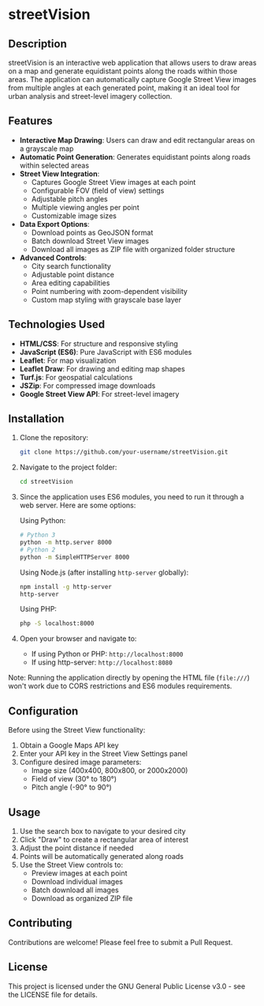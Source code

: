 # streetVision

## Description

streetVision is an interactive web application that allows users to draw areas on a map and generate equidistant points along the roads within those areas. The application can automatically capture Google Street View images from multiple angles at each generated point, making it an ideal tool for urban analysis and street-level imagery collection.

## Features

- **Interactive Map Drawing**: Users can draw and edit rectangular areas on a grayscale map
- **Automatic Point Generation**: Generates equidistant points along roads within selected areas
- **Street View Integration**: 
  - Captures Google Street View images at each point
  - Configurable FOV (field of view) settings
  - Adjustable pitch angles
  - Multiple viewing angles per point
  - Customizable image sizes
- **Data Export Options**:
  - Download points as GeoJSON format
  - Batch download Street View images
  - Download all images as ZIP file with organized folder structure
- **Advanced Controls**:
  - City search functionality
  - Adjustable point distance
  - Area editing capabilities
  - Point numbering with zoom-dependent visibility
  - Custom map styling with grayscale base layer

## Technologies Used

- **HTML/CSS**: For structure and responsive styling
- **JavaScript (ES6)**: Pure JavaScript with ES6 modules
- **Leaflet**: For map visualization
- **Leaflet Draw**: For drawing and editing map shapes
- **Turf.js**: For geospatial calculations
- **JSZip**: For compressed image downloads
- **Google Street View API**: For street-level imagery

## Installation

1. Clone the repository:
   ```bash
   git clone https://github.com/your-username/streetVision.git
   ```
2. Navigate to the project folder:
   ```bash
   cd streetVision
   ```
3. Since the application uses ES6 modules, you need to run it through a web server. Here are some options:

   Using Python:
   ```bash
   # Python 3
   python -m http.server 8000
   # Python 2
   python -m SimpleHTTPServer 8000
   ```

   Using Node.js (after installing `http-server` globally):
   ```bash
   npm install -g http-server
   http-server
   ```

   Using PHP:
   ```bash
   php -S localhost:8000
   ```

4. Open your browser and navigate to:
   - If using Python or PHP: `http://localhost:8000`
   - If using http-server: `http://localhost:8080`

Note: Running the application directly by opening the HTML file (`file:///`) won't work due to CORS restrictions and ES6 modules requirements.

## Configuration

Before using the Street View functionality:

1. Obtain a Google Maps API key
2. Enter your API key in the Street View Settings panel
3. Configure desired image parameters:
   - Image size (400x400, 800x800, or 2000x2000)
   - Field of view (30° to 180°)
   - Pitch angle (-90° to 90°)

## Usage

1. Use the search box to navigate to your desired city
2. Click "Draw" to create a rectangular area of interest
3. Adjust the point distance if needed
4. Points will be automatically generated along roads
5. Use the Street View controls to:
   - Preview images at each point
   - Download individual images
   - Batch download all images
   - Download as organized ZIP file

## Contributing

Contributions are welcome! Please feel free to submit a Pull Request.

## License

This project is licensed under the GNU General Public License v3.0 - see the LICENSE file for details.
